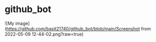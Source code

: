 # github_bot

![My image](https://github.com/basit21740/github_bot/blob/main/Screenshot from 2022-05-09 12-44-02.png?raw=true)

